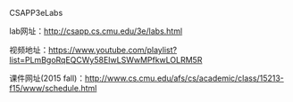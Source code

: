 CSAPP3eLabs

lab网址：http://csapp.cs.cmu.edu/3e/labs.html

视频地址：https://www.youtube.com/playlist?list=PLmBgoRqEQCWy58EIwLSWwMPfkwLOLRM5R

课件网址(2015 fall)：http://www.cs.cmu.edu/afs/cs/academic/class/15213-f15/www/schedule.html
